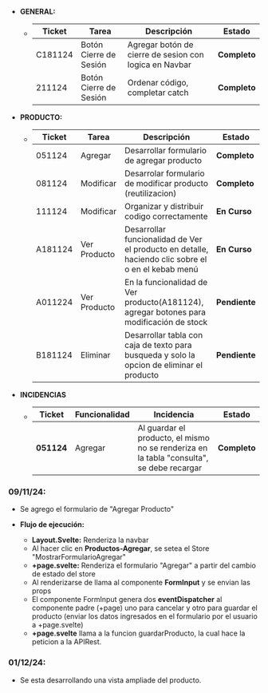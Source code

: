- **GENERAL:**

  - | Ticket  | Tarea                  | Descripción                                            | Estado       |
    | ------- | ---------------------- | ------------------------------------------------------ | ------------ |
    | C181124 | Botón Cierre de Sesión | Agregar botón de cierre de sesion con logica en Navbar | **Completo** |
    | 211124  | Botón Cierre de Sesión | Ordenar código, completar catch                        | **Completo** |

- **PRODUCTO:**

  - | Ticket  | Tarea        | Descripción                                                                                        | Estado        |
    | ------- | ------------ | -------------------------------------------------------------------------------------------------- | ------------- |
    | 051124  | Agregar      | Desarrollar formulario de agregar producto                                                         | **Completo**  |
    | 081124  | Modificar    | Desarrolar formulario de modificar producto (reutilizacion)                                        | **Completo**  |
    | 111124  | Modificar    | Organizar y distribuir codigo correctamente                                                        | **En Curso**  |
    | A181124 | Ver Producto | Desarrollar funcionalidad de Ver el producto en detalle, haciendo clic sobre el o en el kebab menú | **En Curso**  |
    | A011224 | Ver Producto | En la funcionalidad de Ver producto(A181124), agregar botones para modificación de stock           | **Pendiente** |
    | B181124 | Eliminar     | Desarrollar tabla con caja de texto para busqueda y solo la opcion de eliminar el producto         | **Pendiente** |

- **INCIDENCIAS**

  - | Ticket     | Funcionalidad | Incidencia                                                                                | Estado       |
    | ---------- | ------------- | ----------------------------------------------------------------------------------------- | ------------ |
    | **051124** | Agregar       | Al guardar el producto, el mismo no se renderiza en la tabla "consulta", se debe recargar | **Completo** |

### **09/11/24:**

- Se agrego el formulario de "Agregar Producto"
- **Flujo de ejecución:**

  - **Layout.Svelte:** Renderiza la navbar
  - Al hacer clic en **Productos-Agregar**, se setea el Store "MostrarFormularioAgregar"
  - **+page.svelte:** Renderiza el formulario "Agregar" a partir del cambio de estado del store
  - Al renderizarse de llama al componente **FormInput** y se envian las props
  - El componente FormInput genera dos **eventDispatcher** al componente padre (+page) uno para cancelar y otro para guardar el producto (enviar los datos ingresados en el formulario por el usuario a +page.svelte)
  - **+page.svelte** llama a la funcion guardarProducto, la cual hace la peticion a la APIRest.

### **01/12/24:**

- Se esta desarrollando una vista ampliade del producto.
